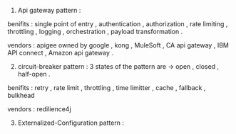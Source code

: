 1. Api gateway pattern :

benifits :  single point of entry , authentication , authorization , rate limiting , throttling , logging , orchestration , payload transformation . 

vendors : apigee owned by google , kong , MuleSoft , CA api gateway , IBM API connect , Amazon api gateway .

2. circuit-breaker pattern : 3 states of the pattern are  -> open , closed , half-open .

benifits : retry , rate limit , throttling , time limitter , cache , fallback , bulkhead  

vendors : redilience4j 

3. Externalized-Configuration pattern : 